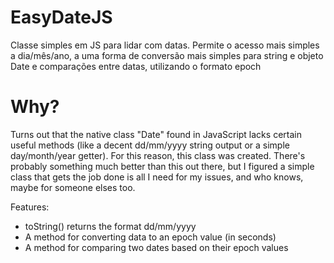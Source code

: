 # EasyDateJS
Classe simples em JS para lidar com datas. Permite o acesso mais simples a dia/mês/ano, a uma forma de conversão mais simples para string e objeto Date e comparações entre datas, utilizando o formato epoch

# Why?
Turns out that the native class "Date" found in JavaScript lacks certain useful methods (like a decent dd/mm/yyyy string output or a simple day/month/year getter).
For this reason, this class was created. There's probably something much better than this out there, but I figured a simple class that gets the job done is all I need for my issues, and who knows, maybe for someone elses too.

Features:
- toString() returns the format dd/mm/yyyy
- A method for converting data to an epoch value (in seconds)
- A method for comparing two dates based on their epoch values

